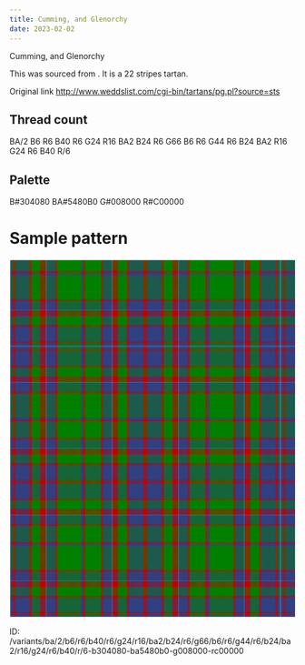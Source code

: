 ```yaml
---
title: Cumming, and Glenorchy
date: 2023-02-02
---
```

Cumming, and Glenorchy

This was sourced from <no value>.  It is a 22 stripes tartan.

Original link http://www.weddslist.com/cgi-bin/tartans/pg.pl?source=sts

## Thread count
BA/2 B6 R6 B40 R6 G24 R16 BA2 B24 R6 G66 B6 R6 G44 R6 B24 BA2 R16 G24 R6 B40 R/6

## Palette
B#304080 BA#5480B0 G#008000 R#C00000

# Sample pattern

![Tartan detail](tartan.png "BA/2 B6 R6 B40 R6 G24 R16 BA2 B24 R6 G66 B6 R6 G44 R6 B24 BA2 R16 G24 R6 B40 R/6 tartan")

ID: /variants/ba/2/b6/r6/b40/r6/g24/r16/ba2/b24/r6/g66/b6/r6/g44/r6/b24/ba2/r16/g24/r6/b40/r/6-b304080-ba5480b0-g008000-rc00000